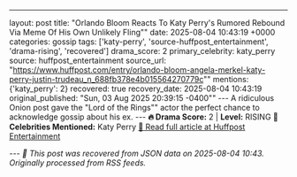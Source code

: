 ---

layout: post
title: "Orlando Bloom Reacts To Katy Perry's Rumored Rebound Via Meme Of His Own Unlikely Fling""
date: 2025-08-04 10:43:19 +0000
categories: gossip
tags: ['katy-perry', 'source-huffpost_entertainment', 'drama-rising', 'recovered']
drama_score: 2
primary_celebrity: katy_perry
source: huffpost_entertainment
source_url: "https://www.huffpost.com/entry/orlando-bloom-angela-merkel-katy-perry-justin-trudeau_n_688fb378e4b015564270779c""
mentions: {'katy_perry': 2} recovered: true recovery_date: 2025-08-04 10:43:19 original_published: "Sun, 03 Aug 2025 20:39:15 -0400"" --- A ridiculous Onion post gave the "Lord of the Rings"" actor the perfect chance to acknowledge gossip about his ex. --- **🔥 Drama Score:** 2 | **Level:** RISING **👑 Celebrities Mentioned:** Katy Perry [📰 Read full article at Huffpost Entertainment](https://www.huffpost.com/entry/orlando-bloom-angela-merkel-katy-perry-justin-trudeau_n_688fb378e4b015564270779c)

--- *🔄 This post was recovered from JSON data on 2025-08-04 10:43. Originally processed from RSS feeds.*
